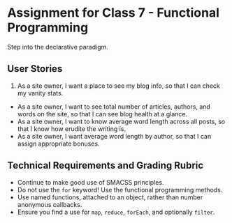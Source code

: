 # Assignment for Class 7 - Functional Programming

Step into the declarative paradigm.

## User Stories
 1. As a site owner, I want a place to see my blog info, so that I can check my vanity stats.
 - As a site owner, I want to see total number of articles, authors, and words on the site, so that I can see blog health at a glance.
 - As a site owner, I want to know average word length across all posts, so that I know how erudite the writing is.
 - As a site owner, I want average word length by author, so that I can assign appropriate bonuses.

## Technical Requirements and Grading Rubric
 - Continue to make good use of SMACSS principles.
 - Do not use the `for` keyword! Use the functional programming methods.
 - Use named functions, attached to an object, rather than number anonymous callbacks.
 - Ensure you find a use for `map`, `reduce`, `forEach`, and optionally `filter`.
